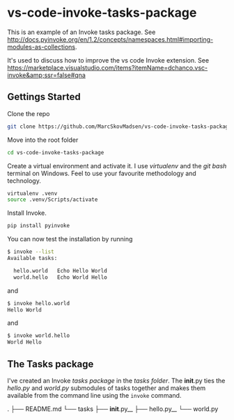 # vs-code-invoke-tasks-package

This is an example of an Invoke tasks package. See http://docs.pyinvoke.org/en/1.2/concepts/namespaces.html#importing-modules-as-collections.

It's used to discuss how to improve the vs code Invoke extension. See https://marketplace.visualstudio.com/items?itemName=dchanco.vsc-invoke&amp;ssr=false#qna

## Gettings Started

Clone the repo

```bash
git clone https://github.com/MarcSkovMadsen/vs-code-invoke-tasks-package.git
```

Move into the root folder

```bash
cd vs-code-invoke-tasks-package
```

Create a virtual environment and activate it. I use *virtualenv* and the *git bash* terminal on Windows. Feel to use your favourite methodology and technology.

```bash
virtualenv .venv
source .venv/Scripts/activate
```

Install Invoke.

```bash
pip install pyinvoke
```

You can now test the installation by running

```bash
$ invoke --list
Available tasks:

  hello.world   Echo Hello World
  world.hello   Echo World Hello
```

and

```bash
$ invoke hello.world
Hello World
```

and

```bash
$ invoke world.hello
World Hello
```

## The Tasks package

I've created an Invoke *tasks package* in the *tasks folder*. The __init__.py ties the *hello.py* and *world.py* submodules of tasks together and makes them available from the command line using the ```invoke``` command.

.
├── README.md
└── tasks
    ├── __init__.py__
    ├── hello.py__
    └── world.py

